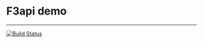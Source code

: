 # F3api demo
------
[![Build Status](https://travis-ci.org/brunotm/f3api.svg?branch=master)](https://travis-ci.org/brunotm/f3api)